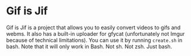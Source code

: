 # Gif is Jif

Gif is Jif is a project that allows you to easily convert videos to gifs and webms.
It also has a built-in uploader for gfycat (unfortunately not Imgur because of technical limitations).
You can use it by running `create.sh` in bash. Note that it will only work in Bash. Not sh. Not zsh. Just bash.
